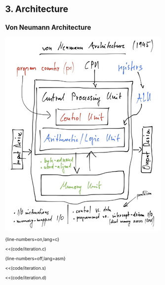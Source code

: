 # 3. Architecture

## Von Neumann Architecture

![Von Neumann Architecture](images/von-neumann-architecture.jpg "Von Neumann Architecture")

{line-numbers=on,lang=c}

<<(code/iteration.c)

{line-numbers=off,lang=asm}

<<(code/iteration.s)

<<(code/iteration.d)